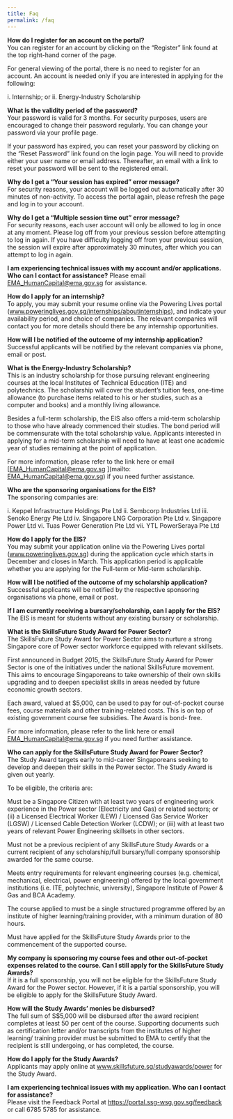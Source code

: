 ```yaml
---
title: Faq
permalink: /faq
---
```

 
**How do I register for an account on the portal?**  
You can register for an account by clicking on the “Register” link found at the top right-hand corner of the page.

For general viewing of the portal, there is no need to register for an account. An account is needed only if you are interested in applying for the following:

i. Internship; or
ii. Energy-Industry Scholarship


 
**What is the validity period of the password?**  
Your password is valid for 3 months. For security purposes, users are encouraged to change their password regularly. You can change your password via your profile page.

If your password has expired, you can reset your password by clicking on the “Reset Password” link found on the login page. You will need to provide either your user name or email address. Thereafter, an email with a link to reset your password will be sent to the registered email.


 
**Why do I get a “Your session has expired” error message?**  
For security reasons, your account will be logged out automatically after 30 minutes of non-activity. To access the portal again, please refresh the page and log in to your account.


 
**Why do I get a “Multiple session time out” error message?**  
For security reasons, each user account will only be allowed to log in once at any moment. Please log off from your previous session before attempting to log in again. If you have difficulty logging off from your previous session, the session will expire after approximately 30 minutes, after which you can attempt to log in again.


 
**I am experiencing technical issues with my account and/or applications. Who can I contact for assistance?**
Please email [EMA_HumanCapital@ema.gov.sg](mailto:EMA_HumanCapital@ema.gov.sg) for assistance.


 
**How do I apply for an internship?**  
To apply, you may submit your resume online via the Powering Lives portal (www.poweringlives.gov.sg/internships/aboutinternships), and indicate your availability period, and choice of companies. The relevant companies will contact you for more details should there be any internship opportunities.


 
**How will I be notified of the outcome of my internship application?**  
Successful applicants will be notified by the relevant companies via phone, email or post.


 
**What is the Energy-Industry Scholarship?**  
This is an industry scholarship for those pursuing relevant engineering courses at the local Institutes of Technical Education (ITE) and polytechnics. The scholarship will cover the student’s tuition fees, one-time allowance (to purchase items related to his or her studies, such as a computer and books) and a monthly living allowance.

Besides a full-term scholarship, the EIS also offers a mid-term scholarship to those who have already commenced their studies. The bond period will be commensurate with the total scholarship value. Applicants interested in applying for a mid-term scholarship will need to have at least one academic year of studies remaining at the point of application.

For more information, please refer to the link here or email [EMA_HumanCapital@ema.gov.sg ](mailto: EMA_HumanCapital@ema.gov.sg) if you need further assistance.


 
**Who are the sponsoring organisations for the EIS?**  
The sponsoring companies are:

i. Keppel Infrastructure Holdings Pte Ltd
ii. Sembcorp Industries Ltd
iii. Senoko Energy Pte Ltd
iv. Singapore LNG Corporation Pte Ltd
v. Singapore Power Ltd
vi. Tuas Power Generation Pte Ltd
vii. YTL PowerSeraya Pte Ltd


 
**How do I apply for the EIS?**  
You may submit your application online via the Powering Lives portal (www.poweringlives.gov.sg) during the application cycle which starts in December and closes in March. This application period is applicable whether you are applying for the Full-term or Mid-term scholarship.


 
**How will I be notified of the outcome of my scholarship application?**  
Successful applicants will be notified by the respective sponsoring organisations via phone, email or post.


 
**If I am currently receiving a bursary/scholarship, can I apply for the EIS?**  
The EIS is meant for students without any existing bursary or scholarship.


 
**What is the SkillsFuture Study Award for Power Sector?**  
The SkillsFuture Study Award for Power Sector aims to nurture a strong Singapore core of Power sector workforce equipped with relevant skillsets.

First announced in Budget 2015, the SkillsFuture Study Award for Power Sector is one of the initiatives under the national SkillsFuture movement. This aims to encourage Singaporeans to take ownership of their own skills upgrading and to deepen specialist skills in areas needed by future economic growth sectors.

Each award, valued at $5,000, can be used to pay for out-of-pocket course fees, course materials and other training-related costs. This is on top of existing government course fee subsidies. The Award is bond- free.

For more information, please refer to the link here or email [EMA_HumanCapital@ema.gov.sg](mailto:EMA_HumanCapital@ema.gov.sg) if you need further assistance.


 
**Who can apply for the SkillsFuture Study Award for Power Sector?**  
The Study Award targets early to mid-career Singaporeans seeking to develop and deepen their skills in the Power sector. The Study Award is given out yearly.

To be eligible, the criteria are:

Must be a Singapore Citizen with at least two years of engineering work experience in the Power sector (Electricity and Gas) or related sectors; or (ii) a Licensed Electrical Worker (LEW) / Licensed Gas Service Worker (LGSW) / Licensed Cable Detection Worker (LCDW); or (iii) with at least two years of relevant Power Engineering skillsets in other sectors.

Must not be a previous recipient of any SkillsFuture Study Awards or a current recipient of any scholarship/full bursary/full company sponsorship awarded for the same course.

Meets entry requirements for relevant engineering courses (e.g. chemical, mechanical, electrical, power engineering) offered by the local government institutions (i.e. ITE, polytechnic, university), Singapore Institute of Power & Gas and BCA Academy.

The course applied to must be a single structured programme offered by an institute of higher learning/training provider, with a minimum duration of 80 hours.

Must have applied for the SkillsFuture Study Awards prior to the commencement of the supported course.

 
**My company is sponsoring my course fees and other out-of-pocket expenses related to the course. Can I still apply for the SkillsFuture Study Awards?**  
If it is a full sponsorship, you will not be eligible for the SkillsFuture Study Award for the Power sector. However, if it is a partial sponsorship, you will be eligible to apply for the SkillsFuture Study Award.


 
**How will the Study Awards’ monies be disbursed?**  
The full sum of S$5,000 will be disbursed after the award recipient completes at least 50 per cent of the course. Supporting documents such as certification letter and/or transcripts from the institutes of higher learning/ training provider must be submitted to EMA to certify that the recipient is still undergoing, or has completed, the course.


 
**How do I apply for the Study Awards?**  
Applicants may apply online at www.skillsfuture.sg/studyawards/power for the Study Award.


 
**I am experiencing technical issues with my application. Who can I contact for assistance?**  
Please visit the Feedback Portal at https://portal.ssg-wsg.gov.sg/feedback or call 6785 5785 for assistance.
